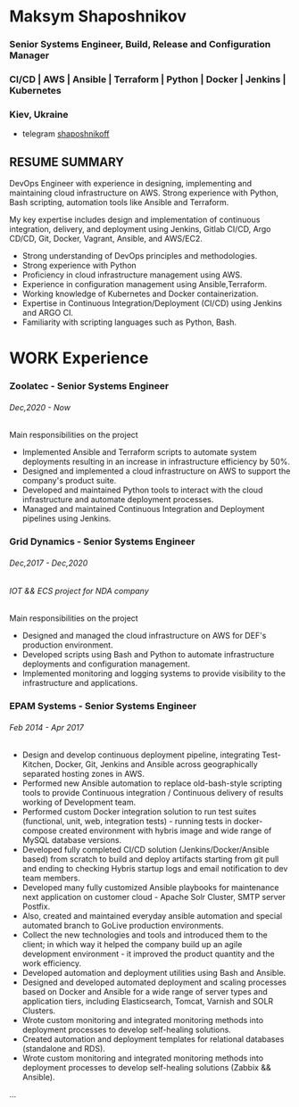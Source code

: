 
# Maksym Shaposhnikov

### Senior Systems Engineer, Build, Release and Configuration Manager
### CI/CD | AWS | Ansible | Terraform | Python | Docker | Jenkins | Kubernetes
### Kiev, Ukraine

* telegram		[shaposhnikoff](https://t.me/shaposhnikoff)

 

## RESUME SUMMARY

DevOps Engineer with experience in designing, implementing and maintaining cloud infrastructure on AWS. Strong experience with Python, Bash scripting, automation tools like Ansible and Terraform.

My key expertise includes design and implementation of continuous integration, delivery, and deployment using Jenkins, Gitlab CI/CD, Argo CD/CD, Git, Docker, Vagrant, Ansible, and AWS/EC2.


 - Strong understanding of DevOps principles and methodologies.
 - Strong experience with Python
 - Proficiency in cloud infrastructure management using AWS.
 - Experience in configuration management using Ansible,Terraform.
 - Working knowledge of Kubernetes and Docker containerization.
 - Expertise in Continuous Integration/Deployment (CI/CD) using Jenkins and ARGO CI.
 - Familiarity with scripting languages such as Python, Bash.
 
# WORK Experience

### Zoolatec - Senior Systems Engineer
###### Dec,2020 - Now

Main responsibilities on the project 
   
 - Implemented Ansible and Terraform scripts to automate system deployments resulting in an increase in infrastructure efficiency by 50%.
 - Designed and implemented a cloud infrastructure on AWS to support the company's product suite.
 - Developed and maintained Python tools to interact with the cloud infrastructure and automate deployment processes.
 - Managed and maintained Continuous Integration and Deployment pipelines using Jenkins.

### Grid Dynamics - Senior Systems Engineer
######  Dec,2017 - Dec,2020
######  IOT && ECS project for NDA company

Main responsibilities on the project 

 - Designed and managed the cloud infrastructure on AWS for DEF's production environment.
 - Developed scripts using Bash and Python to automate infrastructure deployments and configuration management.
 - Implemented monitoring and logging systems to provide visibility to the infrastructure and applications.


### EPAM Systems - Senior Systems Engineer
######  Feb 2014 - Apr 2017 


  * Design and develop continuous deployment pipeline, integrating Test-Kitchen, Docker, Git, Jenkins and Ansible across geographically separated hosting zones in AWS.
  * Performed new Ansible automation to replace old-bash-style scripting tools to provide Continuous integration / Continuous delivery of results working of Development team.
  * Performed custom Docker integration solution to run test suites (functional, unit, web, integration tests) - running tests in docker-compose created environment with hybris image and wide range of MySQL database versions.
  * Developed fully completed CI/CD solution (Jenkins/Docker/Ansible based) from scratch to build and deploy artifacts starting from git pull and ending to checking Hybris startup logs and email notification to dev team members.
  * Developed many fully customized Ansible playbooks for maintenance next application on customer cloud - Apache Solr Cluster, SMTP server Postfix.
  * Also, created and maintained everyday ansible automation and special automated branch to GoLive production environments.
  * Collect the new technologies and tools and introduced them to the client; in which way it helped the company build up an agile development environment - it improved the product quantity and the work efficiency.
  * Developed automation and deployment utilities using Bash and Ansible.
  * Designed and developed automated deployment and scaling processes based on Docker and Ansible for a wide range of server types and application tiers, including Elasticsearch, Tomcat, Varnish and SOLR Clusters.
  * Wrote custom monitoring and integrated monitoring methods into deployment processes to develop self-healing solutions.
  * Created automation and deployment templates for relational databases (standalone and RDS).
  * Wrote custom monitoring and integrated monitoring methods into deployment processes to develop self-healing solutions (Zabbix && Ansible).

...
